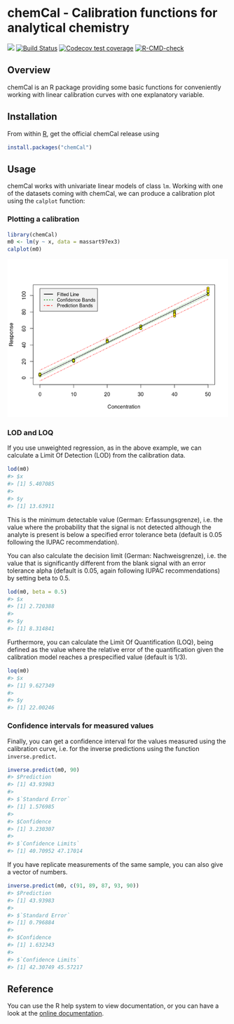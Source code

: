 
<!-- README.md is generated from README.rmd. Please edit that file -->

# chemCal - Calibration functions for analytical chemistry

<!-- badges: start -->

[![](https://www.r-pkg.org/badges/version/chemCal)](https://cran.r-project.org/package=chemCal)
[![Build
Status](https://app.travis-ci.com/jranke/chemCal.svg?token=Sq9VuYWyRz2FbBLxu6DK&branch=main)](https://app.travis-ci.com/jranke/chemCal)
[![Codecov test coverage](https://codecov.io/gh/jranke/chemCal/graph/badge.svg)](https://app.codecov.io/gh/jranke/chemCal)
[![R-CMD-check](https://github.com/jranke/chemCal/actions/workflows/R-CMD-check.yaml/badge.svg)](https://github.com/jranke/chemCal/actions/workflows/R-CMD-check.yaml)
<!-- badges: end -->

## Overview

chemCal is an R package providing some basic functions for conveniently
working with linear calibration curves with one explanatory variable.

## Installation

From within [R](https://www.r-project.org/), get the official chemCal
release using

``` r
install.packages("chemCal")
```

## Usage

chemCal works with univariate linear models of class `lm`. Working with
one of the datasets coming with chemCal, we can produce a calibration
plot using the `calplot` function:

### Plotting a calibration

``` r
library(chemCal)
m0 <- lm(y ~ x, data = massart97ex3)
calplot(m0)
```

![](man/figures/README-calplot-1.png)<!-- -->

### LOD and LOQ

If you use unweighted regression, as in the above example, we can
calculate a Limit Of Detection (LOD) from the calibration data.

``` r
lod(m0)
#> $x
#> [1] 5.407085
#> 
#> $y
#> [1] 13.63911
```

This is the minimum detectable value (German: Erfassungsgrenze),
i.e. the value where the probability that the signal is not detected
although the analyte is present is below a specified error tolerance
beta (default is 0.05 following the IUPAC recommendation).

You can also calculate the decision limit (German: Nachweisgrenze), i.e.
the value that is significantly different from the blank signal with an
error tolerance alpha (default is 0.05, again following IUPAC
recommendations) by setting beta to 0.5.

``` r
lod(m0, beta = 0.5)
#> $x
#> [1] 2.720388
#> 
#> $y
#> [1] 8.314841
```

Furthermore, you can calculate the Limit Of Quantification (LOQ), being
defined as the value where the relative error of the quantification
given the calibration model reaches a prespecified value (default is
1/3).

``` r
loq(m0)
#> $x
#> [1] 9.627349
#> 
#> $y
#> [1] 22.00246
```

### Confidence intervals for measured values

Finally, you can get a confidence interval for the values measured using
the calibration curve, i.e. for the inverse predictions using the
function `inverse.predict`.

``` r
inverse.predict(m0, 90)
#> $Prediction
#> [1] 43.93983
#> 
#> $`Standard Error`
#> [1] 1.576985
#> 
#> $Confidence
#> [1] 3.230307
#> 
#> $`Confidence Limits`
#> [1] 40.70952 47.17014
```

If you have replicate measurements of the same sample, you can also give
a vector of numbers.

``` r
inverse.predict(m0, c(91, 89, 87, 93, 90))
#> $Prediction
#> [1] 43.93983
#> 
#> $`Standard Error`
#> [1] 0.796884
#> 
#> $Confidence
#> [1] 1.632343
#> 
#> $`Confidence Limits`
#> [1] 42.30749 45.57217
```

## Reference

You can use the R help system to view documentation, or you can have a
look at the [online documentation](https://pkgdown.jrwb.de/chemCal/).
